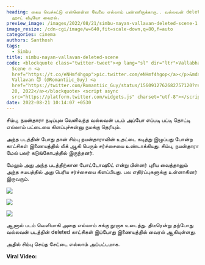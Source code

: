 ```yaml
---
heading: கைய வெச்சுட்டு என்னென்ன வேலை எல்லாம் பண்ணிருக்காரு.. வல்லவன் deleted
  ஹாட் வீடியோ வைரல்.
preview_image: /images/2022/08/21/simbu-nayan-vallavan-deleted-scene-1.jpeg
image_resize: /cdn-cgi/image/w=640,fit=scale-down,q=80,f=auto
categories: cinema
authors: Santhosh
tags:
  - Simbu
title: simbu-nayan-vallavan-deleted-scene
code: <blockquote class="twitter-tweet"><p lang="sl" dir="ltr">Vallabha Deleted
  Scene 🔥 <a
  href="https://t.co/eNHmf4hgop">pic.twitter.com/eNHmf4hgop</a></p>&mdash;
  Vallavan 😈 (@Romantiic_Guy) <a
  href="https://twitter.com/Romantiic_Guy/status/1560912762682757120?ref_src=twsrc%5Etfw">August
  20, 2022</a></blockquote> <script async
  src="https://platform.twitter.com/widgets.js" charset="utf-8"></script>
date: 2022-08-21 10:14:07 +0530
---
```

சிம்பு, நயன்தாரா நடிப்புல வெளிவந்த வல்லவன் படம் அப்போ எப்படி பட்டி தொட்டி எல்லாம் பட்டையை கிளப்புச்சுன்னு நமக்கு தெரியும்.

அந்த படத்தின் போது தான் சிம்பு நயன்தாராவின் உதட்டை கடித்து இழுப்பது போன்ற காட்சிகள் இணையத்தில் லீக் ஆகி பெரும் சர்ச்சையை உண்டாக்கியது. சிம்பு, நயன்தாரா மேல் பலர் கடுங்கோபத்தில் இருந்தனர்.

மேலும் அது அந்த படத்திற்கான போட்டோஷூட் என்று பின்னர் புரிய வைத்தாலும் அந்த சமயத்தில் அது பெரிய சர்ச்சையை கிளப்பியது. பல எதிர்ப்புகளுக்கு உள்ளாகினர் இருவரும்.

![](/images/2022/08/21/simbu-nayan-vallavan-deleted-scene.jpeg)

![](/images/2022/08/21/simbu-settai-vallavan-video.jpeg)

![](/images/2022/08/21/simbu-settai-vallavan-video-1.jpeg)

ஆனால் படம் வெளியாகி அதை எல்லாம் சுக்கு நூறாக உடைத்து. திடீரென்று தற்போது வல்லவன் படத்தின் deleted காட்சிகள் இப்போது இணையத்தில் வைரல் ஆகியுள்ளது.

அதில் சிம்பு செய்த சேட்டை எல்லாம் அப்பட்டமாக.

**Viral Video:**